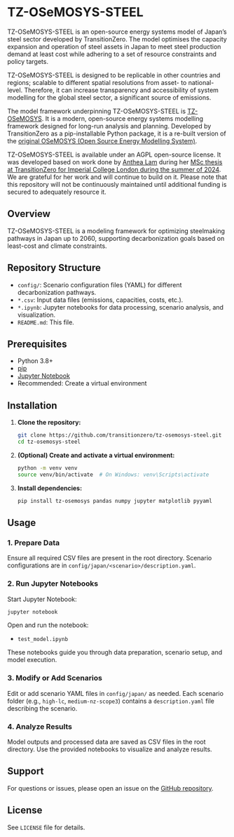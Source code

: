 # TZ-OSeMOSYS-STEEL

TZ-OSeMOSYS-STEEL is an open-source energy systems model of Japan’s steel sector developed by TransitionZero. The model optimises the capacity expansion and operation of steel assets in Japan to meet steel production demand at least cost while adhering to a set of resource constraints and policy targets.

TZ-OSeMOSYS-STEEL is designed to be replicable in other countries and regions; scalable to different spatial resolutions from asset- to national-level. Therefore, it can increase transparency and accessibility of system modelling for the global steel sector, a significant source of emissions.

The model framework underpinning TZ-OSeMOSYS-STEEL is [TZ-OSeMOSYS](https://github.com/transition-zero/tz-osemosys). It is a modern, open-source energy systems modelling framework designed for long-run analysis and planning. Developed by TransitionZero as a pip-installable Python package, it is a re-built version of the [original OSeMOSYS (Open Source Energy Modelling System)](https://github.com/OSeMOSYS/OSeMOSYS).

TZ-OSeMOSYS-STEEL is available under an AGPL open-source license. It was developed based on work done by [Anthea Lam](https://www.linkedin.com/in/anthealamiweng/) during her [MSc thesis at TransitionZero for Imperial College London during the summer of 2024](https://www.imperial.ac.uk/energy-futures-lab/study/annual-conference/sustainable-energy-futures-annual-conference-2024/research-themes/decarbonising-industry/). We are grateful for her work and will continue to build on it. Please note that this repository will not be continuously maintained until additional funding is secured to adequately resource it. 

## Overview

TZ-OSeMOSYS-STEEL is a modeling framework for optimizing steelmaking pathways in Japan up to 2060, supporting decarbonization goals based on least-cost and climate constraints.

## Repository Structure

- `config/`: Scenario configuration files (YAML) for different decarbonization pathways.
- `*.csv`: Input data files (emissions, capacities, costs, etc.).
- `*.ipynb`: Jupyter notebooks for data processing, scenario analysis, and visualization.
- `README.md`: This file.

## Prerequisites

- Python 3.8+
- [pip](https://pip.pypa.io/en/stable/)
- [Jupyter Notebook](https://jupyter.org/)
- Recommended: Create a virtual environment

## Installation

1. **Clone the repository:**
   ```sh
   git clone https://github.com/transitionzero/tz-osemosys-steel.git
   cd tz-osemosys-steel
   ```

2. **(Optional) Create and activate a virtual environment:**
   ```sh
   python -m venv venv
   source venv/bin/activate  # On Windows: venv\Scripts\activate
   ```

3. **Install dependencies:**
   ```sh
   pip install tz-osemosys pandas numpy jupyter matplotlib pyyaml
   ```

## Usage

### 1. Prepare Data

Ensure all required CSV files are present in the root directory. Scenario configurations are in `config/japan/<scenario>/description.yaml`.

### 2. Run Jupyter Notebooks

Start Jupyter Notebook:
```sh
jupyter notebook
```
Open and run the notebook:
- `test_model.ipynb`

These notebooks guide you through data preparation, scenario setup, and model execution.

### 3. Modify or Add Scenarios

Edit or add scenario YAML files in `config/japan/` as needed. Each scenario folder (e.g., `high-lc`, `medium-nz-scope3`) contains a `description.yaml` file describing the scenario.

### 4. Analyze Results

Model outputs and processed data are saved as CSV files in the root directory. Use the provided notebooks to visualize and analyze results.

## Support

For questions or issues, please open an issue on the [GitHub repository](https://github.com/transitionzero/tz-osemosys-steel).

## License

See `LICENSE` file for details.
